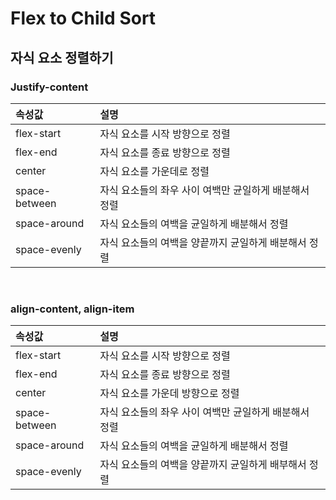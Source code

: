 # Flex to Child Sort
## 자식 요소 정렬하기
### Justify-content
속성값 | 설명
:--- | :---
flex-start | 자식 요소를 시작 방향으로 정렬
flex-end | 자식 요소를 종료 방향으로 정렬
center | 자식 요소를 가운데로 정렬
space-between | 자식 요소들의 좌우 사이 여백만 균일하게 배분해서 정렬
space-around | 자식 요소들의 여백을 균일하게 배분해서 정렬
space-evenly | 자식 요소들의 여백을 양끝까지 균일하게 배분해서 정렬

<br>

### align-content, align-item
속성값 | 설명
:--- | :---
flex-start | 자식 요소를 시작 방향으로 정렬
flex-end| 자식 요소를 종료 방향으로 정렬
center | 자식 요소를 가운데 방향으로 정렬
space-between | 자식 요소들의 좌우 사이 여백만 균일하게 배분해서 정렬
space-around | 자식 요소들의 여백을 균일하게 배분해서 정렬
space-evenly | 자식 요소들의 여백을 양끝까지 균일하게 배부해서 정렬